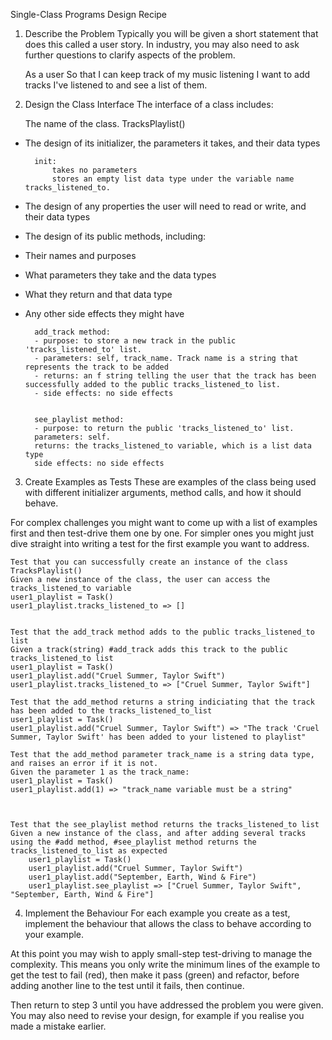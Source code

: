 Single-Class Programs Design Recipe

1. Describe the Problem
Typically you will be given a short statement that does this called a user story. In industry, you may also need to ask further questions to clarify aspects of the problem.

    As a user
    So that I can keep track of my music listening
    I want to add tracks I've listened to and see a list of them.

2. Design the Class Interface
The interface of a class includes:

    The name of the class.
        TracksPlaylist()


- The design of its initializer, the parameters it takes, and their data types

        init:
            takes no parameters
            stores an empty list data type under the variable name tracks_listened_to.


- The design of any properties the user will need to read or write, and their data types
- The design of its public methods, including:
- Their names and purposes
- What parameters they take and the data types
- What they return and that data type
- Any other side effects they might have


        add_track method:
        - purpose: to store a new track in the public 'tracks_listened_to' list.
        - parameters: self, track_name. Track name is a string that represents the track to be added
        - returns: an f string telling the user that the track has been successfully added to the public tracks_listened_to list.
        - side effects: no side effects


        see_playlist method:
        - purpose: to return the public 'tracks_listened_to' list. 
        parameters: self.
        returns: the tracks_listened_to variable, which is a list data type 
        side effects: no side effects



3. Create Examples as Tests
These are examples of the class being used with different initializer arguments, method calls, and how it should behave.

For complex challenges you might want to come up with a list of examples first and then test-drive them one by one. For simpler ones you might just dive straight into writing a test for the first example you want to address.

    Test that you can successfully create an instance of the class TracksPlaylist()
    Given a new instance of the class, the user can access the tracks_listened_to variable
    user1_playlist = Task()
    user1_playlist.tracks_listened_to => []

    
    Test that the add_track method adds to the public tracks_listened_to list
    Given a track(string) #add_track adds this track to the public tracks_listened_to list
    user1_playlist = Task()
    user1_playlist.add("Cruel Summer, Taylor Swift")
    user1_playlist.tracks_listened_to => ["Cruel Summer, Taylor Swift"]

    Test that the add_method returns a string indiciating that the track has been added to the tracks_listened_to_list
    user1_playlist = Task()
    user1_playlist.add("Cruel Summer, Taylor Swift") => "The track 'Cruel Summer, Taylor Swift' has been added to your listened to playlist"

    Test that the add_method parameter track_name is a string data type, and raises an error if it is not. 
    Given the parameter 1 as the track_name:
    user1_playlist = Task()
    user1_playlist.add(1) => "track_name variable must be a string"



    Test that the see_playlist method returns the tracks_listened_to list
    Given a new instance of the class, and after adding several tracks using the #add method, #see_playlist method returns the tracks_listened_to_list as expected
        user1_playlist = Task()
        user1_playlist.add("Cruel Summer, Taylor Swift")
        user1_playlist.add("September, Earth, Wind & Fire")
        user1_playlist.see_playlist => ["Cruel Summer, Taylor Swift", "September, Earth, Wind & Fire"]

   
    

4. Implement the Behaviour
For each example you create as a test, implement the behaviour that allows the class to behave according to your example.

At this point you may wish to apply small-step test-driving to manage the complexity. This means you only write the minimum lines of the example to get the test to fail (red), then make it pass (green) and refactor, before adding another line to the test until it fails, then continue.

Then return to step 3 until you have addressed the problem you were given. You may also need to revise your design, for example if you realise you made a mistake earlier.